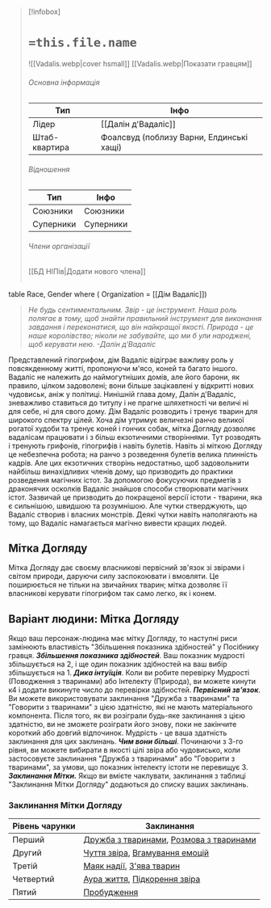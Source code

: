 > [!infobox]
> # `=this.file.name`
> ![[Vadalis.webp|cover hsmall]]
> [[Vadalis.webp|Показати гравцям]]
> ###### Основна інформація
> Тип | Інфо |
> ---|---|
> Лідер | [[Далін д'Вадаліс]]
> Штаб-квартира | Фоалсвуд (поблизу Варни, Елдинські хащі)
> ###### Відношення
> Тип | Інфо |
> ---|---|
> Союзники | Союзники
> Суперники | Суперники
> ###### Члени організації
> [[БД НІПів|Додати нового члена]]
> ```dataview
table Race, Gender
where ( Organization = [[Дім Вадаліс]])

> _Не будь сентиментальним. Звір - це інструмент. Наша роль полягає в тому, щоб знайти правильний інструмент для виконання завдання і переконатися, що він найкращої якості. Природа - це наше королівство; ніколи не забувайте, що ми б_ _ули народжені, щоб керувати нею._
> _-Далін д'Вадаліс_

Представлений гіпогрифом, дім Вадаліс відіграє важливу роль у повсякденному житті, пропонуючи м'ясо, коней та багато іншого. Вадаліс не належить до наймогутніших домів, але його барони, як правило, цілком задоволені; вони більше зацікавлені у відкритті нових чудовиськ, аніж у політиці. Нинішній глава дому, Далін д'Вадаліс, зневажливо ставиться до титулу і не прагне шляхетності чи величі ні для себе, ні для свого дому.
Дім Вадаліс розводить і тренує тварин для широкого спектру цілей. Хоча дім утримує величезні ранчо великої рогатої худоби та тренує коней і гончих собак, мітка Догляду дозволяє вадалісам працювати і з більш екзотичними створіннями. Тут розводять і тренують грифонів, гіпогрифів і навіть булетів. Навіть зі міткою Догляду це небезпечна робота; на ранчо з розведення булетів велика плинність кадрів. Але цих екзотичних створінь недостатньо, щоб задовольнити найбільш винахідливих членів дому, що призводить до практики розведення магічних істот. За допомогою фокусуючих предметів з драконячих осколків Вадаліс знайшов способи створювати магічних істот. Зазвичай це призводить до покращеної версії істоти - тварини, яка є сильнішою, швидшою та розумнішою. Але чутки стверджують, що Вадаліс створив і власних монстрів. Деякі чутки навіть наполягають на тому, що Вадаліс намагається магічно вивести кращих людей.

## Мітка Догляду
Мітка Догляду дає своєму власникові первісний зв'язок зі звірами і світом природи, даруючи силу заспокоювати і вмовляти. Це поширюється не тільки на звичайних тварин; мітка дозволяє її власникові керувати гіпогрифом так само легко, як і конем.

## Варіант людини: Мітка Догляду
Якщо ваш персонаж-людина має мітку Догляду, то наступні риси замінюють властивість "Збільшення показника здібностей" у Посібнику гравця.
**_Збільшення показника здібностей_**. Ваш показник мудрості збільшується на 2, і ще один показник здібностей на ваш вибір збільшується на 1.
**_Дика інтуїція_**. Коли ви робите перевірку Мудрості (Поводження з тваринами) або Інтелекту (Природа), ви можете кинути к4 і додати викинуте число до перевірки здібностей.
**_Первісний зв'язок_**. Ви можете використовувати заклинання "Дружба з тваринами" та "Говорити з тваринами" з цією здатністю, які не мають матеріального компонента. Після того, як ви розіграли будь-яке заклинання з цією здатністю, ви не зможете розіграти його знову, поки не закінчите короткий або довгий відпочинок. Мудрість - це ваша здатність заклинання для цих заклинань.
**_Чим вони більші_**. Починаючи з 3-го рівня, ви можете вибирати в якості цілі звіра або чудовисько, коли застосовуєте заклинання "Дружба з тваринами" або "Говорити з тваринами", за умови, що показник інтелекту істоти не перевищує 3.
**_Заклинання Мітки._** Якщо ви вмієте чаклувати, заклинання з таблиці "Заклинання Мітки Догляду" додаються до списку ваших заклинань.

### Заклинання Мітки Догляду
|**Рівень чарунки**|**Заклинання**|
|---|---|
|Перший|[Дружба з тваринами](https://5esrd.kyiv.ua/spells/animal_friendship.html), [Розмова з тваринами](https://5esrd.kyiv.ua/spells/speak_with_animals.html)|
|Другий|[Чуття звіра](https://www.dndbeyond.com/spells/beast-sense), [Вгамування емоцій](https://5esrd.kyiv.ua/spells/calm_emotions.html)|
|Третій|[Маяк надії](https://5esrd.kyiv.ua/spells/beacon_of_hope.html), [З'ява тварин](https://5esrd.kyiv.ua/spells/conjure_animals.html)|
|Четвертий|[Аура життя](https://www.dndbeyond.com/spells/aura-of-life), [Підкорення звіра](https://5esrd.kyiv.ua/spells/dominate_beast.html)|
|Пятий|[Пробудження](https://5esrd.kyiv.ua/spells/awaken.html)|